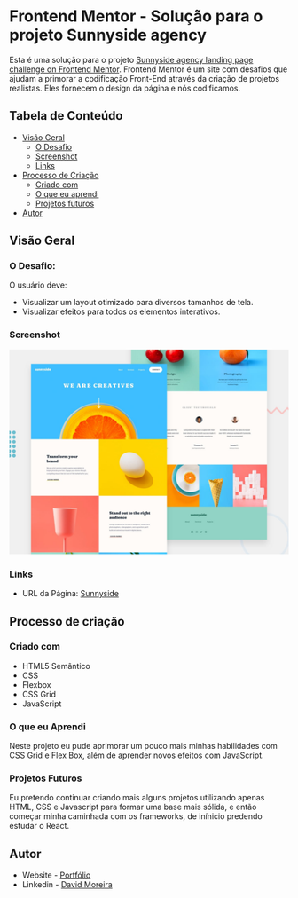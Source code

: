 # Frontend Mentor - Solução para o projeto Sunnyside agency

Esta é uma solução para o projeto [Sunnyside agency landing page challenge on Frontend Mentor](https://www.frontendmentor.io/challenges/sunnyside-agency-landing-page-7yVs3B6ef). Frontend Mentor é um site com desafios que ajudam a primorar a codificação Front-End através da criação de projetos realistas. Eles fornecem o design da página e nós codificamos.

## Tabela de Conteúdo

-  [Visão Geral](#visão-geral)
   -  [O Desafio](#o-desafio)
   -  [Screenshot](#screenshot)
   -  [Links](#links)
-  [Processo de Criação](#processo-de-criação)
   -  [Criado com](#criado-com)
   -  [O que eu aprendi](#o-que-eu-aprendi)
   -  [Projetos futuros](#projetos-futuros)
-  [Autor](#autor)

## Visão Geral

### O Desafio:

O usuário deve:

-  Visualizar um layout otimizado para diversos tamanhos de tela.
-  Visualizar efeitos para todos os elementos interativos.

### Screenshot

![Pre-visualização do layout do site](./design/desktop-preview.jpg)

### Links

-  URL da Página: [Sunnyside](https://your-live-site-url.com)

## Processo de criação

### Criado com

-  HTML5 Semântico
-  CSS
-  Flexbox
-  CSS Grid
-  JavaScript

### O que eu Aprendi

Neste projeto eu pude aprimorar um pouco mais minhas habilidades com CSS Grid e Flex Box, além de aprender novos efeitos com JavaScript.

### Projetos Futuros

Eu pretendo continuar criando mais alguns projetos utilizando apenas HTML, CSS e Javascript para formar uma base mais sólida, e então começar minha caminhada com os frameworks, de inínicio predendo estudar o React.

## Autor

-  Website - [Portfólio](https://davidmoreira2m.github.io/portfolio/)
-  Linkedin - [David Moreira](https://www.linkedin.com/in/david-moreira-59580893/)
